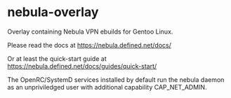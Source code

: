 # nebula-overlay

Overlay containing Nebula VPN ebuilds for Gentoo Linux.

Please read the docs at https://nebula.defined.net/docs/

Or at least the quick-start guide at https://nebula.defined.net/docs/guides/quick-start/

The OpenRC/SystemD services installed by default run the nebula daemon as an unpriviledged user with additional capability CAP_NET_ADMIN.
